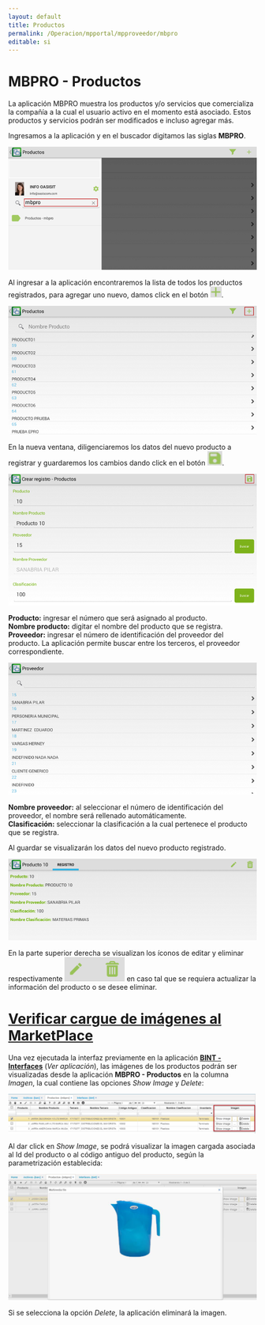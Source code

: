 ```yaml
---
layout: default
title: Productos
permalink: /Operacion/mpportal/mpproveedor/mbpro
editable: si
---
```


# MBPRO - Productos

La aplicación MBPRO muestra los productos y/o servicios que comercializa la compañía a la cual el usuario activo en el momento está asociado. Estos productos y servicios podrán ser modificados e incluso agregar más.  

Ingresamos a la aplicación y en el buscador digitamos las siglas **MBPRO**.  

![](mbpro.png)

Al ingresar a la aplicación encontraremos la lista de todos los productos registrados, para agregar uno nuevo, damos click en el botón ![](mas.png).  

![](mbpro1.png)

En la nueva ventana, diligenciaremos los datos del nuevo producto a registrar y guardaremos los cambios dando click en el botón ![](guardar.png).  

![](mbpro2.png)

**Producto:** ingresar el número que será asignado al producto.  
**Nombre producto:** digitar el nombre del producto que se registra.  
**Proveedor:** ingresar el número de identificación del proveedor del producto. La aplicación permite buscar entre los terceros, el proveedor correspondiente.  

![](mbpro3.png)

**Nombre proveedor:** al seleccionar el número de identificación del proveedor, el nombre será rellenado automáticamente.  
**Clasificación:** seleccionar la clasificación a la cual pertenece el producto que se registra.  

Al guardar se visualizarán los datos del nuevo producto registrado.  

![](mbpro4.png)

En la parte superior derecha se visualizan los íconos de editar y eliminar respectivamente ![](editar.png) en caso tal que se requiera actualizar la información del producto o se desee eliminar.  


# [Verificar cargue de imágenes al MarketPlace](http://docs.oasiscom.com/Operacion/mpportal/mpproveedor/mbpro#verificar-cargue-de-imágenes-al-marketplace)

Una vez ejecutada la interfaz previamente en la aplicación [**BINT - Interfaces**]() (_Ver aplicación_), las imágenes de los productos podrán ser visualizadas desde la aplicación **MBPRO - Productos** en la columna _Imagen_, la cual contiene las opciones _Show Image_ y _Delete_:  

![](mbpro5.png)

Al dar click en _Show Image_, se podrá visualizar la imagen cargada asociada al Id del producto o al código antiguo del producto, según la parametrización establecida:  

![](mbpro6.png)

Si se selecciona la opción _Delete_, la aplicación eliminará la imagen.  






























